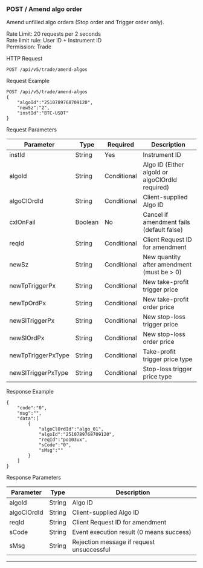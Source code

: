 ### POST / Amend algo order

Amend unfilled algo orders (Stop order and Trigger order only).

Rate Limit: 20 requests per 2 seconds  
Rate limit rule: User ID + Instrument ID  
Permission: Trade  

HTTP Request

`POST /api/v5/trade/amend-algos`

Request Example

```
POST /api/v5/trade/amend-algos
{
    "algoId":"2510789768709120",
    "newSz":"2",
    "instId":"BTC-USDT"
}
```

Request Parameters

| Parameter       | Type    | Required    | Description                                         |
|-----------------|---------|-------------|-----------------------------------------------------|
| instId          | String  | Yes         | Instrument ID                                      |
| algoId          | String  | Conditional | Algo ID (Either algoId or algoClOrdId required)  |
| algoClOrdId     | String  | Conditional | Client-supplied Algo ID                            |
| cxlOnFail       | Boolean | No          | Cancel if amendment fails (default false)         |
| reqId           | String  | Conditional | Client Request ID for amendment                    |
| newSz           | String  | Conditional | New quantity after amendment (must be > 0)        |
| newTpTriggerPx  | String  | Conditional | New take-profit trigger price                      |
| newTpOrdPx      | String  | Conditional | New take-profit order price                         |
| newSlTriggerPx  | String  | Conditional | New stop-loss trigger price                         |
| newSlOrdPx      | String  | Conditional | New stop-loss order price                           |
| newTpTriggerPxType | String | Conditional | Take-profit trigger price type                     |
| newSlTriggerPxType | String | Conditional | Stop-loss trigger price type                        |

Response Example

```
{
    "code":"0",
    "msg":"",
    "data":[
        {
            "algoClOrdId":"algo_01",
            "algoId":"2510789768709120",
            "reqId":"po103ux",
            "sCode":"0",
            "sMsg":""
        }
    ]
}
```

Response Parameters

| Parameter   | Type   | Description                                     |
|-------------|--------|------------------------------------------------|
| algoId      | String | Algo ID                                        |
| algoClOrdId | String | Client-supplied Algo ID                        |
| reqId       | String | Client Request ID for amendment                |
| sCode       | String | Event execution result (0 means success)       |
| sMsg        | String | Rejection message if request unsuccessful      |

***
